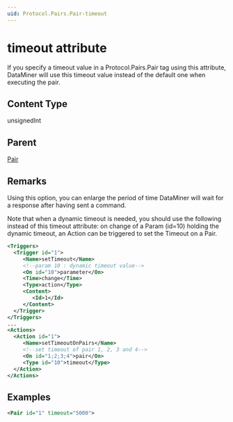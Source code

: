 ```yaml
---
uid: Protocol.Pairs.Pair-timeout
---
```


# timeout attribute

If you specify a timeout value in a Protocol.Pairs.Pair tag using this attribute, DataMiner will use this timeout value instead of the default one when executing the pair.

## Content Type

unsignedInt

## Parent

[Pair](xref:Protocol.Pairs.Pair)

## Remarks

Using this option, you can enlarge the period of time DataMiner will wait for a response after having sent a command.

Note that when a dynamic timeout is needed, you should use the following instead of this timeout attribute: on change of a Param (id=10) holding the dynamic timeout, an Action can be triggered to set the Timeout on a Pair.

```xml
<Triggers>
  <Trigger id="1">
     <Name>setTimeout</Name>
     <!--param 10 : dynamic timeout value-->
     <On id="10">parameter</On>
     <Time>change</Time>
     <Type>action</Type>
     <Content>
        <Id>1</Id>
     </Content>
  </Trigger>
</Triggers>
...
<Actions>
  <Action id="1">
     <Name>setTimeoutOnPairs</Name>
     <!--set timeout of pair 1, 2, 3 and 4-->
     <On id="1;2;3;4">pair</On>
     <Type id="10">timeout</Type>
  </Action>
</Actions>
```

## Examples

```xml
<Pair id="1" timeout="5000">
```
